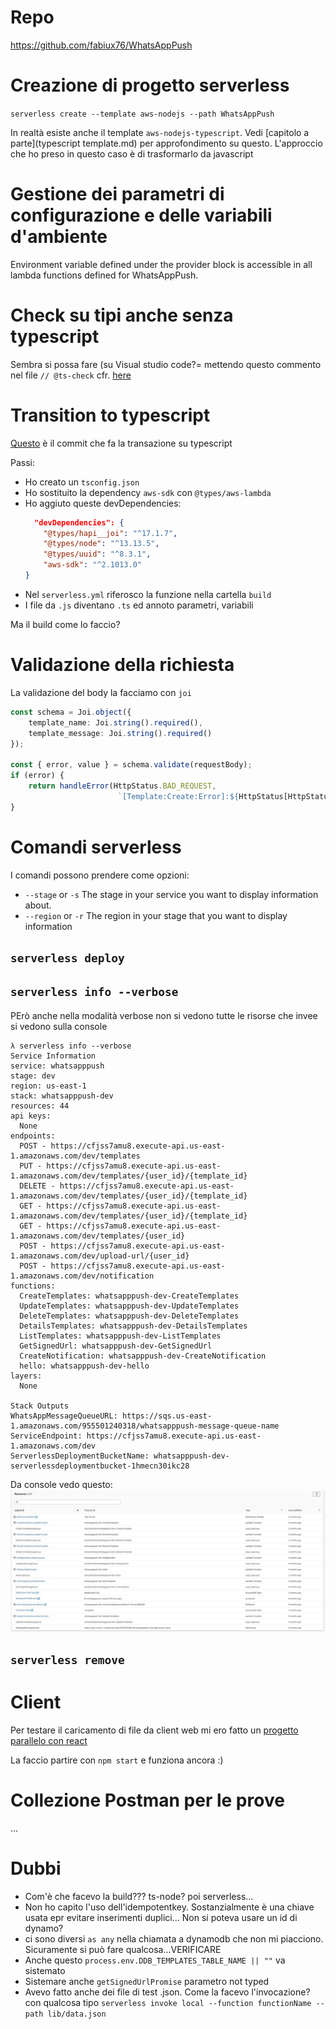 # Repo

https://github.com/fabiux76/WhatsAppPush

# Creazione di progetto serverless

`serverless create --template aws-nodejs --path WhatsAppPush`

In realtà esiste anche il template `aws-nodejs-typescript`. Vedi [capitolo a parte](typescript template.md) per approfondimento su questo. 
L'approccio che ho preso in questo caso è di trasformarlo da javascript

# Gestione dei parametri di configurazione e delle variabili d'ambiente

Environment variable defined under the provider block is accessible in all lambda functions defined for WhatsAppPush. 

# Check su tipi anche senza typescript

Sembra si possa fare (su Visual studio code?= mettendo questo commento nel file
`// @ts-check`
cfr. [here](https://github.com/fabiux76/WhatsAppPush/commit/bf6a1ecb0c69c4c0bb36a516ab9a6642d55d1360)

# Transition to typescript

[Questo](https://github.com/fabiux76/WhatsAppPush/commit/26555586f64cc0223c5182235d1bc75fdc628eda) è il commit che fa la transazione su typescript

Passi:
- Ho creato un `tsconfig.json`
- Ho sostituito la dependency `aws-sdk` con `@types/aws-lambda`
- Ho aggiuto queste devDependencies:
    ```json
      "devDependencies": {
        "@types/hapi__joi": "^17.1.7",
        "@types/node": "^13.13.5",
        "@types/uuid": "^8.3.1",
        "aws-sdk": "^2.1013.0"
    }
    ```
- Nel `serverless.yml` riferosco la funzione nella cartella `build`
- I file da `.js` diventano `.ts` ed annoto parametri, variabili

Ma il build come lo faccio?

# Validazione della richiesta

La validazione del body la facciamo con `joi`

```typescript
const schema = Joi.object({
    template_name: Joi.string().required(),
    template_message: Joi.string().required()
});

const { error, value } = schema.validate(requestBody);
if (error) {
    return handleError(HttpStatus.BAD_REQUEST, 
                        `[Template:Create:Error]:${HttpStatus[HttpStatus.BAD_REQUEST]}:${error}`);
}
```

# Comandi serverless

I comandi possono prendere come opzioni:
- `--stage` or `-s` The stage in your service you want to display information about.
- `--region` or `-r` The region in your stage that you want to display information

## `serverless deploy`

## `serverless info --verbose`

PErò anche nella modalità verbose non si vedono tutte le risorse che invee si vedono sulla console

```
λ serverless info --verbose
Service Information
service: whatsapppush
stage: dev
region: us-east-1
stack: whatsapppush-dev
resources: 44
api keys:
  None
endpoints:
  POST - https://cfjss7amu8.execute-api.us-east-1.amazonaws.com/dev/templates
  PUT - https://cfjss7amu8.execute-api.us-east-1.amazonaws.com/dev/templates/{user_id}/{template_id}
  DELETE - https://cfjss7amu8.execute-api.us-east-1.amazonaws.com/dev/templates/{user_id}/{template_id}
  GET - https://cfjss7amu8.execute-api.us-east-1.amazonaws.com/dev/templates/{user_id}/{template_id}
  GET - https://cfjss7amu8.execute-api.us-east-1.amazonaws.com/dev/templates/{user_id}
  POST - https://cfjss7amu8.execute-api.us-east-1.amazonaws.com/dev/upload-url/{user_id}
  POST - https://cfjss7amu8.execute-api.us-east-1.amazonaws.com/dev/notification
functions:
  CreateTemplates: whatsapppush-dev-CreateTemplates
  UpdateTemplates: whatsapppush-dev-UpdateTemplates
  DeleteTemplates: whatsapppush-dev-DeleteTemplates
  DetailsTemplates: whatsapppush-dev-DetailsTemplates
  ListTemplates: whatsapppush-dev-ListTemplates
  GetSignedUrl: whatsapppush-dev-GetSignedUrl
  CreateNotification: whatsapppush-dev-CreateNotification
  hello: whatsapppush-dev-hello
layers:
  None

Stack Outputs
WhatsAppMessageQueueURL: https://sqs.us-east-1.amazonaws.com/955501240318/whatsapppush-message-queue-name
ServiceEndpoint: https://cfjss7amu8.execute-api.us-east-1.amazonaws.com/dev
ServerlessDeploymentBucketName: whatsapppush-dev-serverlessdeploymentbucket-1hmecn30ikc28
```

Da console vedo questo:
![](img/ApplicationResources.JPG)

## `serverless remove` 

# Client

Per testare il caricamento di file da client web mi ero fatto un [progetto parallelo con react](https://github.com/fabiux76/whats-app-push-client)

La faccio partire con `npm start` e funziona ancora :)


# Collezione Postman per le prove

...

# Dubbi

- Com'è che facevo la build??? ts-node? poi serverless...
- Non ho capito l'uso dell'idempotentkey. Sostanzialmente è una chiave usata epr evitare inserimenti duplici... Non si poteva usare un id di dynamo?
- ci sono diversi `as any` nella chiamata a dynamodb che non mi piacciono. Sicuramente si può fare qualcosa...VERIFICARE
- Anche questo `process.env.DDB_TEMPLATES_TABLE_NAME || ""` va sistemato
- Sistemare anche `getSignedUrlPromise` parametro not typed
- Avevo fatto anche dei file di test .json. Come la facevo l'invocazione? con qualcosa tipo `serverless invoke local --function functionName --path lib/data.json`


